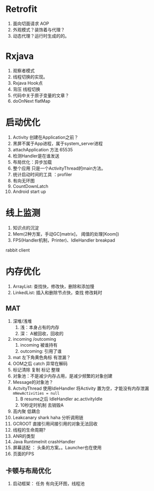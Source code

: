 # Retrofit
1. 面向切面请求 AOP
2. 外观模式？装饰着与代理？
3. 动态代理？运行时生成的的。
# Rxjava
1. 观察者模式 
2. 线程切换的实现。
3. Rxjava Hook点
4. 背压 线程切换
5. 代码中关于原子变量的文章？
6. doOnNext flatMap
# 启动优化
1. Activity 创建在Application之前？
2. 黑屏不属于App进程，属于system_server进程
3. attachApplication 方法 65535
4. 检测Handler是在谁发送
5. 布局优化：异步加载
6. 整个应用  只是一个ActivityThread的main方法。
7. 统计启动时间的工具 ：profiler
8. 有向无环图
9. CountDownLatch
10. Android start up
# 线上监测
1. 知识点的沉淀
2. Mem(2种方案，手动GC[matrix]， 阈值的处理[Koom])
3. FPS(Handler机制，Printer)、IdleHandler
breakpad

rabbit client
# 内存优化

1. ArrayList: 查找快，修改快，删除和添加慢
2. LinkedList: 插入和删除节点快，查找 修改耗时
## MAT
1. 深堆/浅堆
	1.  浅：本身占有的内存
	2. 深： A被回收，回收的
2. incoming /outcoming
	1.  incoming 被谁持有
	2. outcoming: 引用了谁
3. mat 左下角黄色角标 有泄漏？
4. OOM之后 catch 异常在解码
5. 标记清除 复制 标记 整理
6. 对象池：不是减少内存占用，是减少频繁的对象创建
7. Message的对象池？
8. ActvityThread 使用IdleHandler 将Activity 置为空，才能没有内存泄漏`mNewActivities = null`
	1.  B resume之后  IdleHandler  ac.activityIdle 
	2. 10秒定时机制 去销毁A
9. 高内聚 低耦合
10. Leakcanary  shark haha 分析调用链
11. GCROOT 直接引用间接引用的对象无法回收
12. 线程的生命周期?
13. ANR的类型
14. Java  RuntimeInit  crashHandler
15. 屏幕适配 ： 头条的方案。。Launcher也在使用
16. 页面的FPS
## 卡顿与布局优化
1. 启动框架： 任务 有向无环图，线程池
